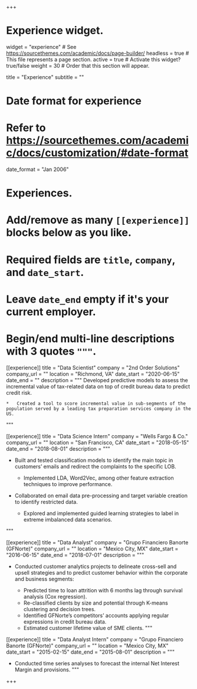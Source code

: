 +++
# Experience widget.
widget = "experience"  # See https://sourcethemes.com/academic/docs/page-builder/
headless = true  # This file represents a page section.
active = true  # Activate this widget? true/false
weight = 30  # Order that this section will appear.

title = "Experience"
subtitle = ""

# Date format for experience
#   Refer to https://sourcethemes.com/academic/docs/customization/#date-format
date_format = "Jan 2006"

# Experiences.
#   Add/remove as many `[[experience]]` blocks below as you like.
#   Required fields are `title`, `company`, and `date_start`.
#   Leave `date_end` empty if it's your current employer.
#   Begin/end multi-line descriptions with 3 quotes `"""`.
[[experience]]
  title = "Data Scientist"
  company = "2nd Order Solutions"
  company_url = ""
  location = "Richmond, VA"
  date_start = "2020-06-15"
  date_end = ""
  description = """ 
  Developed predictive models to assess the incremental value of tax-related data on top of credit bureau data to predict credit risk.
  
    *	Created a tool to score incremental value in sub-segments of the population served by a leading tax preparation services company in the US.
  """

[[experience]]
  title = "Data Science Intern"
  company = "Wells Fargo & Co."
  company_url = ""
  location = "San Francisco, CA"
  date_start = "2018-05-15"
  date_end = "2018-08-01"
  description = """ 
  * Built and tested classification models to identify the main topic in customers’ emails and redirect the complaints to the specific LOB.
  
     *	Implemented LDA, Word2Vec, among other feature extraction techniques to improve performance.
    
  * Collaborated on email data pre-processing and target variable creation to identify restricted data.
  
     *	Explored and implemented guided learning strategies to label in extreme imbalanced data scenarios.

  """
  
  
[[experience]]
  title = "Data Analyst"
  company = "Grupo Financiero Banorte (GFNorte)"
  company_url = ""
  location = "Mexico City, MX"
  date_start = "2016-06-15"
  date_end = "2018-07-01"
  description = """ 
  * Conducted customer analytics projects to delineate cross-sell and upsell strategies and to predict customer behavior within the corporate and business segments:
  
     *	Predicted time to loan attrition with 6 months lag through survival analysis (Cox regression).
     *	Re-classified clients by size and potential through K-means clustering and decision trees.
     *	Identified GFNorte’s competitors’ accounts applying regular expressions in credit bureau data. 
     *	Estimated customer lifetime value of SME clients.
  """
  
[[experience]]
  title = "Data Analyst Intern"
  company = "Grupo Financiero Banorte (GFNorte)"
  company_url = ""
  location = "Mexico City, MX"
  date_start = "2015-02-15"
  date_end = "2015-08-01"
  description = """ 
  * Conducted time series analyses to forecast the internal Net Interest Margin and provisions.
  """

+++

